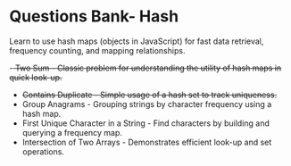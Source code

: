 # Questions Bank- Hash
Learn to use hash maps (objects in JavaScript) for fast data retrieval, frequency counting, and mapping relationships.

-<s> Two Sum - Classic problem for understanding the utility of hash maps in quick look-up.</s>
- <s> Contains Duplicate - Simple usage of a hash set to track uniqueness.</s>
- Group Anagrams - Grouping strings by character frequency using a hash map.
- First Unique Character in a String - Find characters by building and querying a frequency map.
- Intersection of Two Arrays - Demonstrates efficient look-up and set operations.
